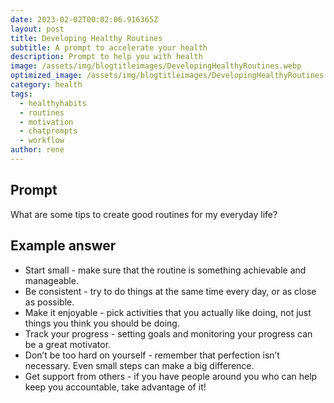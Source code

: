 ```yaml
---
date: 2023-02-02T00:02:06.916365Z
layout: post
title: Developing Healthy Routines
subtitle: A prompt to accelerate your health
description: Prompt to help you with health 
image: /assets/img/blogtitleimages/DevelopingHealthyRoutines.webp
optimized_image: /assets/img/blogtitleimages/DevelopingHealthyRoutines.webp
category: health
tags:
  - healthyhabits
  - routines
  - motivation
  - chatprompts
  - workflow
author: rene
---
```


## Prompt

  <div class='promptinnerdivtop'>
    <div class='prompttextdiv'>
    <p>What are some tips to create good routines for my everyday life?</p>
    </div>
  </div>


## Example answer
  <div class='promptinnerdivbottom' >
    <div class='prompttextdiv'>
    <p>

<ul>
  <li>Start small - make sure that the routine is something achievable and manageable.</li>
  <li>Be consistent - try to do things at the same time every day, or as close as possible.</li>
  <li>Make it enjoyable - pick activities that you actually like doing, not just things you think you should be doing.</li>
  <li>Track your progress - setting goals and monitoring your progress can be a great motivator.</li>
  <li>Don’t be too hard on yourself - remember that perfection isn’t necessary. Even small steps can make a big difference.</li>
  <li>Get support from others - if you have people around you who can help keep you accountable, take advantage of it!</li>
</ul></p>
    </div>
  </div>
